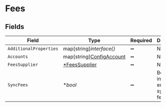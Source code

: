 # Fees


## Fields

| Field                                                            | Type                                                             | Required                                                         | Description                                                      |
| ---------------------------------------------------------------- | ---------------------------------------------------------------- | ---------------------------------------------------------------- | ---------------------------------------------------------------- |
| `AdditionalProperties`                                           | map[string]*interface{}*                                         | :heavy_minus_sign:                                               | N/A                                                              |
| `Accounts`                                                       | map[string][ConfigAccount](../../models/shared/configaccount.md) | :heavy_minus_sign:                                               | N/A                                                              |
| `FeesSupplier`                                                   | [*FeesSupplier](../../models/shared/feessupplier.md)             | :heavy_minus_sign:                                               | N/A                                                              |
| `SyncFees`                                                       | **bool*                                                          | :heavy_minus_sign:                                               | Boolean indicator to enable syncing fees.                        |